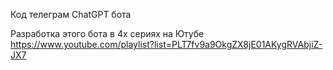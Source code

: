 Код телеграм ChatGPT бота

Разработка этого бота в 4х сериях на Ютубе https://www.youtube.com/playlist?list=PLT7fv9a9OkgZX8jE01AKygRVAbjiZ-JX7
